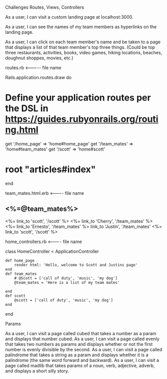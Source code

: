 Challenges
Routes, Views, Controllers

As a user, I can visit a custom landing page at localhost:3000.


As a user, I can see the names of my team members as hyperlinks on the landing page.


As a user, I can click on each team member's name and be taken to a page that displays a list of that team member's top three things. (Could be top three restaurants, activities, books, video games, hiking locations, beaches, doughnut shoppes, movies, etc.)

routes.rb  <----- file name 

Rails.application.routes.draw do
  # Define your application routes per the DSL in https://guides.rubyonrails.org/routing.html

  get '/home_page' => 'home#home_page'
  get '/team_mates' => 'home#team_mates'
  get '/scott' => 'home#scott' 
  # root "articles#index"
end

team_mates.html.erb <---- file name


<h2><%=@team_mates%></h2>
<%= link_to 'scott', '/scott' %>
<%= link_to 'Cherry', '/team_mates' %>
<%= link_to 'Ernesto', '/team_mates' %>
link_to 'Justin', '/team_mates' 
<%= link_to 'scott', '/scott' %>

home_controllers.rb  <---- file name


class HomeController < ApplicationController

    def home_page 
        render html: 'Hello, welcome to Scott and Justins page'
    end 
    def team_mates
        # @Scott = ['call of duty', 'music', 'my dog']
        @team_mates = 'Here is a list of my team mates'
       
    end 
    def scott 
        @scott = ['call of duty', 'music', 'my dog']
    end
end









Params

As a user, I can visit a page called cubed that takes a number as a param and displays that number cubed.
As a user, I can visit a page called evenly that takes two numbers as params and displays whether or not the first number is evenly divisible by the second.
As a user, I can visit a page called palindrome that takes a string as a param and displays whether it is a palindrome (the same word forward and backward).
As a user, I can visit a page called madlib that takes params of a noun, verb, adjective, adverb, and displays a short silly story.